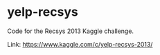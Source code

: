 yelp-recsys
===========

Code for the Recsys 2013 Kaggle challenge.


Link: https://www.kaggle.com/c/yelp-recsys-2013/

